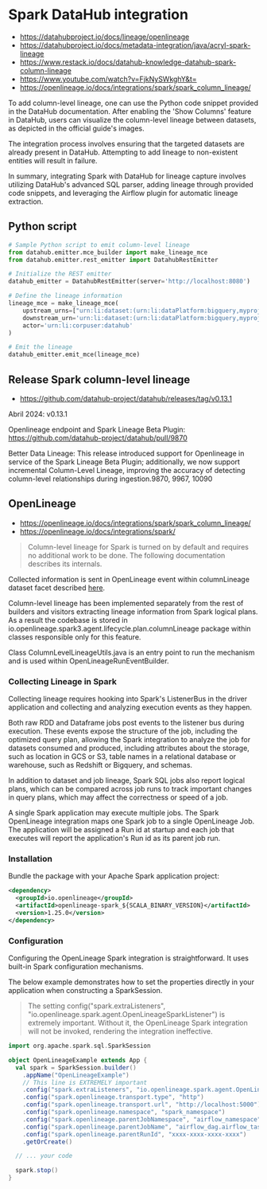 # Spark DataHub integration

* https://datahubproject.io/docs/lineage/openlineage
* https://datahubproject.io/docs/metadata-integration/java/acryl-spark-lineage
* https://www.restack.io/docs/datahub-knowledge-datahub-spark-column-lineage
* https://www.youtube.com/watch?v=FjkNySWkghY&t=
* https://openlineage.io/docs/integrations/spark/spark_column_lineage/

To add column-level lineage, one can use the Python code snippet provided in the DataHub documentation. After enabling the 'Show Columns' feature in DataHub, users can visualize the column-level lineage between datasets, as depicted in the official guide's images.

The integration process involves ensuring that the targeted datasets are already present in DataHub. Attempting to add lineage to non-existent entities will result in failure.

In summary, integrating Spark with DataHub for lineage capture involves utilizing DataHub's advanced SQL parser, adding lineage through provided code snippets, and leveraging the Airflow plugin for automatic lineage extraction.

## Python script

```python
# Sample Python script to emit column-level lineage
from datahub.emitter.mce_builder import make_lineage_mce
from datahub.emitter.rest_emitter import DatahubRestEmitter

# Initialize the REST emitter
datahub_emitter = DatahubRestEmitter(server='http://localhost:8080')

# Define the lineage information
lineage_mce = make_lineage_mce(
    upstream_urns=["urn:li:dataset:(urn:li:dataPlatform:bigquery,myproject.mydataset.mysource_table,PROD)"],
    downstream_urn='urn:li:dataset:(urn:li:dataPlatform:bigquery,myproject.mydataset.mydestination_table,PROD)',
    actor='urn:li:corpuser:datahub'
)

# Emit the lineage
datahub_emitter.emit_mce(lineage_mce)
```

## Release Spark column-level lineage
* https://github.com/datahub-project/datahub/releases/tag/v0.13.1

Abril 2024: v0.13.1

Openlineage endpoint and Spark Lineage Beta Plugin: https://github.com/datahub-project/datahub/pull/9870

Better Data Lineage: This release introduced support for Openlineage in service of the Spark Lineage Beta Plugin; additionally, we now support incremental Column-Level Lineage, improving the accuracy of detecting column-level relationships during ingestion.9870, 9967, 10090

## OpenLineage
* https://openlineage.io/docs/integrations/spark/spark_column_lineage/
* https://openlineage.io/docs/integrations/spark/

> Column-level lineage for Spark is turned on by default and requires no additional work to be done. The following documentation describes its internals.

Collected information is sent in OpenLineage event within columnLineage dataset facet described [here](https://openlineage.io/docs/spec/facets/dataset-facets/column_lineage_facet/).

Column-level lineage has been implemented separately from the rest of builders and visitors extracting lineage information from Spark logical plans. As a result the codebase is stored in io.openlineage.spark3.agent.lifecycle.plan.columnLineage package within classes responsible only for this feature.

Class ColumnLevelLineageUtils.java is an entry point to run the mechanism and is used within OpenLineageRunEventBuilder.

### Collecting Lineage in Spark
Collecting lineage requires hooking into Spark's ListenerBus in the driver application and collecting and analyzing execution events as they happen.

Both raw RDD and Dataframe jobs post events to the listener bus during execution. These events expose the structure of the job, including the optimized query plan, allowing the Spark integration to analyze the job for datasets consumed and produced, including attributes about the storage, such as location in GCS or S3, table names in a relational database or warehouse, such as Redshift or Bigquery, and schemas.

In addition to dataset and job lineage, Spark SQL jobs also report logical plans, which can be compared across job runs to track important changes in query plans, which may affect the correctness or speed of a job.

A single Spark application may execute multiple jobs. The Spark OpenLineage integration maps one Spark job to a single OpenLineage Job. The application will be assigned a Run id at startup and each job that executes will report the application's Run id as its parent job run.

### Installation
Bundle the package with your Apache Spark application project:

```xml
<dependency>
  <groupId>io.openlineage</groupId>
  <artifactId>openlineage-spark_${SCALA_BINARY_VERSION}</artifactId>
  <version>1.25.0</version>
</dependency>
```

### Configuration
Configuring the OpenLineage Spark integration is straightforward. It uses built-in Spark configuration mechanisms.

The below example demonstrates how to set the properties directly in your application when constructing a SparkSession.

> The setting config("spark.extraListeners", "io.openlineage.spark.agent.OpenLineageSparkListener") is extremely important. Without it, the OpenLineage Spark integration will not be invoked, rendering the integration ineffective.

```scala
import org.apache.spark.sql.SparkSession

object OpenLineageExample extends App {
  val spark = SparkSession.builder()
    .appName("OpenLineageExample")
    // This line is EXTREMELY important
    .config("spark.extraListeners", "io.openlineage.spark.agent.OpenLineageSparkListener")
    .config("spark.openlineage.transport.type", "http")
    .config("spark.openlineage.transport.url", "http://localhost:5000")
    .config("spark.openlineage.namespace", "spark_namespace")
    .config("spark.openlineage.parentJobNamespace", "airflow_namespace")
    .config("spark.openlineage.parentJobName", "airflow_dag.airflow_task")
    .config("spark.openlineage.parentRunId", "xxxx-xxxx-xxxx-xxxx")
    .getOrCreate()

  // ... your code

  spark.stop()
}
```
